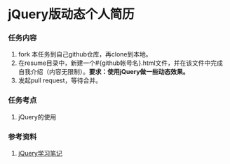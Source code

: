 jQuery版动态个人简历
=============


### 任务内容

1. fork 本任务到自己github仓库，再clone到本地。
2. 在resume目录中，新建一个#{github帐号名}.html文件，并在该文件中完成自我介绍（内容无限制）。**要求：使用jQuery做一些动态效果。**
3. 发起pull request，等待合并。
  


### 任务考点

1. jQuery的使用



### 参考资料 ###

1. [jQuery学习笔记](http://www.cnblogs.com/DemoLee/category/337115.html)